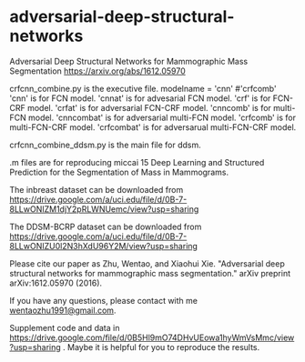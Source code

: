 # adversarial-deep-structural-networks
Adversarial Deep Structural Networks for Mammographic Mass Segmentation https://arxiv.org/abs/1612.05970

crfcnn_combine.py is the executive file.
modelname = 'cnn' #'crfcomb'
'cnn' is for FCN model. 
'cnnat' is for advesarial FCN model. 
'crf' is for FCN-CRF model. 
'crfat' is for adversarial FCN-CRF model. 
'cnncomb' is for multi-FCN model.
'cnncombat' is for adversarial multi-FCN model.
'crfcomb' is for multi-FCN-CRF model.
'crfcombat' is for adversarual multi-FCN-CRF model.

crfcnn_combine_ddsm.py is the main file for ddsm.

.m files are for reproducing miccai 15 Deep Learning and Structured Prediction for the Segmentation of Mass in Mammograms.

The inbreast dataset can be downloaded from https://drive.google.com/a/uci.edu/file/d/0B-7-8LLwONIZM1djY2pRLWNUemc/view?usp=sharing

The DDSM-BCRP dataset can be downloaded from https://drive.google.com/a/uci.edu/file/d/0B-7-8LLwONIZU0l2N3hXdU96Y2M/view?usp=sharing

Please cite our paper as Zhu, Wentao, and Xiaohui Xie. "Adversarial deep structural networks for mammographic mass segmentation." arXiv preprint arXiv:1612.05970 (2016).

If you have any questions, please contact with me wentaozhu1991@gmail.com.

Supplement code and data in https://drive.google.com/file/d/0B5Hl9mO74DHvUEowa1hyWmVsMmc/view?usp=sharing . Maybe it is helpful for you to reproduce the results.
